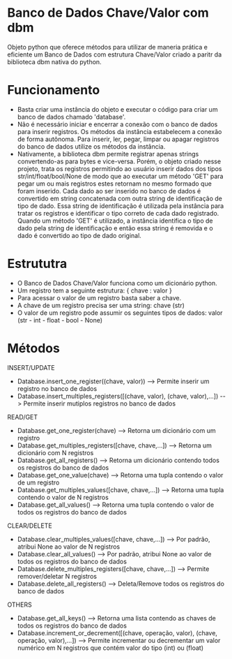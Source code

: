 # Banco de Dados Chave/Valor com dbm
Objeto python que oferece métodos para utilizar de maneria prática e eficiente um Banco de Dados com estrutura Chave/Valor criado a paritr da biblioteca dbm nativa do python.

# Funcionamento
 - Basta criar uma instância do objeto e executar o código para criar um banco de dados chamado 'database'.
 - Não é necessário iniciar e encerrar a conexão com o banco de dados para inserir registros. Os métodos da instância estabelecem a conexão de forma autônoma. Para inserir, ler, pegar, limpar ou apagar registros do banco de dados utilize os métodos da instância.
 - Nativamente, a biblioteca dbm permite registrar apenas strings convertendo-as para bytes e vice-versa. Porém, o objeto criado nesse projeto, trata os registros permitindo ao usuário inserir dados dos tipos str/int/float/bool/None de modo que ao executar um método 'GET' para pegar um ou mais registros estes retornam no mesmo formado que foram inserido. Cada dado ao ser inserido no banco de dados é convertido em string concatenada com outra string de identificação de tipo de dado. Essa string de identificação é utilizada pela instância para tratar os registros e identificar o tipo correto de cada dado registrado. Quando um método 'GET' é utilizado, a instância identifica o tipo de dado pela string de identificação e então essa string é removida e o dado é convertido ao tipo de dado original.

# Estrututra
 - O Banco de Dados Chave/Valor funciona como um dicionário python.
 - Um registro tem a seguinte estrutura: { chave : valor }
 - Para acessar o valor de um registro basta saber a chave.
 - A chave de um registro precisa ser uma string: chave (str)
 - O valor de um registro pode assumir os seguintes tipos de dados: valor (str - int - float - bool - None)

# Métodos
INSERT/UPDATE
 - Database.insert_one_register((chave, valor)) --> Permite inserir um registro no banco de dados
 - Database.insert_multiples_registers([(chave, valor), (chave, valor),...]) --> Permite inserir mutiplos registros no banco de dados

READ/GET
 - Database.get_one_register(chave) --> Retorna um dicionário com um registro
 - Database.get_multiples_registers([chave, chave,...]) --> Retorna um dicionário com N registros
 - Database.get_all_registers() --> Retorna um dicionário contendo todos os registros do banco de dados
 - Database.get_one_value(chave) --> Retorna uma tupla contendo o valor de um registro
 - Database.get_multiples_values([chave, chave,...]) --> Retorna uma tupla contendo o valor de N registros
 - Database.get_all_values() --> Retorna uma tupla contendo o valor de todos os registros do banco de dados

CLEAR/DELETE
 - Database.clear_multiples_values([chave, chave,...]) --> Por padrão, atribui None ao valor de N registros
 - Database.clear_all_values() --> Por padrão, atribui None ao valor de todos os registros do banco de dados
 - Database.delete_multiples_registers([chave, chave,...]) --> Permite remover/deletar N registros
 - Database.delete_all_registers() --> Deleta/Remove todos os registros do banco de dados

OTHERS
 - Database.get_all_keys() --> Retorna uma lista contendo as chaves de todos os registros do banco de dados
 - Database.increment_or_decrement([(chave, operação, valor), (chave, operação, valor),...]) --> Permite incrementar ou decrementar um valor numérico em N registros que contém valor do tipo (int) ou (float)
